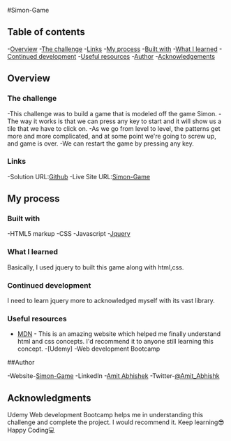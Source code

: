 #Simon-Game

## Table of contents

-[Overview](#overview)
 -[The challenge](#the-challenge)
 -[Links](#links)
-[My process](#my-process)
 -[Built with](#built-with)
 -[What I learned](#what-i-learned)
 -[Continued development](#continued-development)
 -[Useful resources](#useful-resources)
 -[Author](#author)
 -[Acknowledgements](#acknowledgement)

 ## Overview

### The challenge
 -This challenge was to build a game that is modeled off the game Simon.
 -The way it works is that we can press any key to start and it will show us a tile that we have to click on.
 -As we go from level to level, the patterns get more and more complicated, and at some point we're going to screw up, and game is over.
-We can restart the game by pressing any key.

### Links

-Solution URL:[Github](https://github.com/Amit-Abhishk/Simon-Game)
-Live Site URL:[Simon-Game](https://amit-abhishk.github.io/Simon-Game)

## My process

### Built with

-HTML5 markup
-CSS
-Javascript
-[Jquery](https://ajax.googleapis.com/ajax/libs/jquery/3.6.0/jquery.min.js)


### What I learned

Basically, I used jquery to built this game along with html,css.

### Continued development

I need to learn jquery more to acknowledged myself with its vast library.

### Useful resources
- [MDN](https://developer.mozilla.org/en-US/) - This is an amazing website which helped me finally understand html and css concepts. I'd recommend it to anyone still learning this concept.
-[Udemy] -Web development Bootcamp

##Author

-Website-[Simon-Game](https://amit-abhishk.github.io/Simon-Game/)
-LinkedIn -[Amit Abhishek](https://www.linkedin.com/in/amit-a-322400107/)
-Twitter-[@Amit_Abhishk](https://twitter.com/Amit_Abhishk)

## Acknowledgments

Udemy Web development Bootcamp helps me in understanding this challenge and complete the project. I would recommend it.
Keep learning😎
Happy Coding💻

